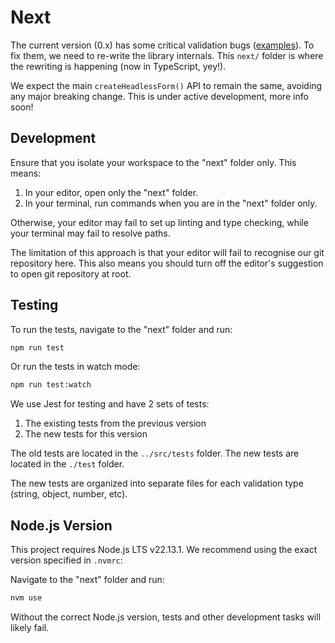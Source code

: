 # Next

The current version (0.x) has some critical validation bugs
([examples](https://github.com/remoteoss/json-schema-form/pull/107)).
To fix them, we need to re-write the library internals.
This `next/` folder is where the rewriting is happening
(now in TypeScript, yey!).

We expect the main `createHeadlessForm()` API to remain the same,
avoiding any major breaking change.
This is under active development, more info soon!

## Development

Ensure that you isolate your workspace to the "next" folder only.
This means:

1. In your editor, open only the "next" folder.
1. In your terminal, run commands when you are in the "next" folder only.

Otherwise, your editor may fail to set up linting and type checking,
while your terminal may fail to resolve paths.

The limitation of this approach is that
your editor will fail to recognise our git repository here.
This also means you should turn off the editor's suggestion
to open git repository at root.

## Testing

To run the tests, navigate to the "next" folder and run:

```bash
npm run test
```

Or run the tests in watch mode:

```bash
npm run test:watch
```

We use Jest for testing and have 2 sets of tests:

1. The existing tests from the previous version
1. The new tests for this version

The old tests are located in the `../src/tests` folder.
The new tests are located in the `./test` folder.

The new tests are organized into separate files for each validation type (string, object, number, etc).

## Node.js Version

This project requires Node.js LTS v22.13.1.
We recommend using the exact version specified in `.nvmrc`:

Navigate to the "next" folder and run:

```bash
nvm use
```

Without the correct Node.js version,
tests and other development tasks will likely fail.
